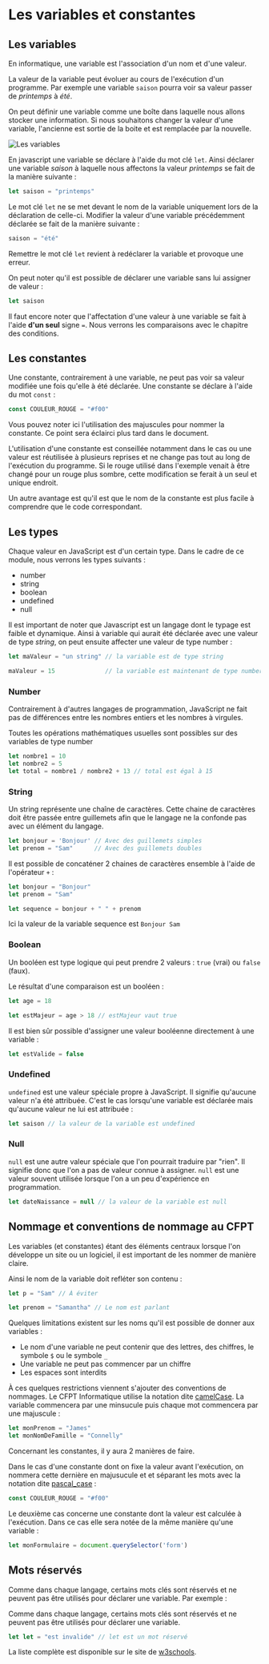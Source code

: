 # Les variables et constantes

## Les variables

En informatique, une variable est l'association d'un nom et d'une valeur.

La valeur de la variable peut évoluer au cours de l'exécution d'un programme. Par exemple une variable ``` saison ``` pourra voir sa valeur passer de _printemps_ à _été_.

On peut définir une variable comme une boîte dans laquelle nous allons stocker une information. Si nous souhaitons changer la valeur d'une variable, l'ancienne est sortie de la boite et est remplacée par la nouvelle.

![Les variables](https://raw.githubusercontent.com/edupellaux/playground-cbebliux/master/images/01_boxes.png "Les variables")

En javascript une variable se déclare à l'aide du mot clé ``` let ```. Ainsi déclarer une variable _saison_ à laquelle nous affectons la valeur _printemps_ se fait de la manière suivante :

```js
let saison = "printemps"
```

Le mot clé ``` let ``` ne se met devant le nom de la variable uniquement lors de la déclaration de celle-ci. Modifier la valeur d'une variable précédemment déclarée se fait de la manière suivante :

```js
saison = "été"
```

Remettre le mot clé ``` let ``` revient à redéclarer la variable et provoque une erreur.

On peut noter qu'il est possible de déclarer une variable sans lui assigner de valeur :

```js
let saison
```

Il faut encore noter que l'affectation d'une valeur à une variable se fait à l'aide **d'un seul** signe ``` = ```. Nous verrons les comparaisons avec le chapitre des conditions.

## Les constantes

Une constante, contrairement à une variable, ne peut pas voir sa valeur modifiée une fois qu'elle à été déclarée. Une constante se déclare à l'aide du mot ``` const ``` :

```js
const COULEUR_ROUGE = "#f00"
```

Vous pouvez noter ici l'utilisation des majuscules pour nommer la constante. Ce point sera éclairci plus tard dans le document.

L'utilisation d'une constante est conseillée notamment dans le cas ou une valeur est réutilisée à plusieurs reprises et ne change pas tout au long de l'exécution du programme. Si le rouge utilisé dans l'exemple venait à être changé pour un rouge plus sombre, cette modification se ferait à un seul et unique endroit.

Un autre avantage est qu'il est que le nom de la constante est plus facile à comprendre que le code correspondant.

## Les types

Chaque valeur en JavaScript est d'un certain type. Dans le cadre de ce module, nous verrons les types suivants :

* number
* string
* boolean
* undefined
* null

Il est important de noter que Javascript est un langage dont le typage est faible et dynamique. Ainsi à variable qui aurait été déclarée avec une valeur de type _string_, on peut ensuite affecter une valeur de type number :

```js
let maValeur = "un string" // la variable est de type string

maValeur = 15              // la variable est maintenant de type number
```

### Number

Contrairement à d'autres langages de programmation, JavaScript ne fait pas de différences entre les nombres entiers et les nombres à virgules.

Toutes les opérations mathématiques usuelles sont possibles sur des variables de type number

```js
let nombre1 = 10
let nombre2 = 5
let total = nombre1 / nombre2 + 13 // total est égal à 15
```

### String

Un string représente une chaîne de caractères. Cette chaine de caractères doit être passée entre guillemets afin que le langage ne la  confonde pas avec un élément du langage.

```js
let bonjour = 'Bonjour' // Avec des guillemets simples
let prenom = "Sam"      // Avec des guillemets doubles
```

Il est possible de concaténer 2 chaines de caractères ensemble à l'aide de l'opérateur ``` + ``` :

```js
let bonjour = "Bonjour"
let prenom = "Sam"

let sequence = bonjour + " " + prenom
```
Ici la valeur de la variable sequence est ``` Bonjour Sam ```

### Boolean

Un booléen est type logique qui peut prendre 2 valeurs : ``` true ``` (vrai) ou ``` false ``` (faux).

Le résultat d'une comparaison est un booléen :

```js
let age = 18

let estMajeur = age > 18 // estMajeur vaut true
```

Il est bien sûr possible d'assigner une valeur booléenne directement à une variable :

```js
let estValide = false
```

### Undefined

``` undefined ``` est une valeur spéciale propre à JavaScript. Il signifie qu'aucune valeur n'a été attribuée. C'est le cas lorsqu'une variable est déclarée mais qu'aucune valeur ne lui est attribuée :

```js
let saison // la valeur de la variable est undefined
```

### Null

``` null ``` est une autre valeur spéciale que l'on pourrait traduire par "rien". Il signifie donc que l'on a pas de valeur connue à assigner. ``` null ``` est une valeur souvent utilisée lorsque l'on a un peu d'expérience en programmation.

```js
let dateNaissance = null // la valeur de la variable est null
```

## Nommage et conventions de nommage au CFPT

Les variables (et constantes) étant des éléments centraux lorsque l'on développe un site ou un logiciel, il est important de les nommer de manière claire.

Ainsi le nom de la variable doit refléter son contenu :

```js
let p = "Sam" // À éviter

let prenom = "Samantha" // Le nom est parlant
```

Quelques limitations existent sur les noms qu'il est possible de donner aux variables :

* Le nom d'une variable ne peut contenir que des lettres, des chiffres, le symbole ``` $ ``` ou le symbole ``` _ ```
* Une variable ne peut pas commencer par un chiffre
* Les espaces sont interdits

À ces quelques restrictions viennent s'ajouter des conventions de nommages. Le CFPT Informatique utilise la notation dite [camelCase](https://fr.wikipedia.org/wiki/Camel_case). La variable commencera par une minsucule puis chaque mot commencera par une majuscule :

```js
let monPrenom = "James"
let monNomDeFamille = "Connelly"
```

Concernant les constantes, il y aura 2 manières de faire.

Dans le cas d'une constante dont on fixe la valeur avant l'exécution, on nommera cette dernière en majusucule et et séparant les mots avec la notation
dite [pascal_case](https://fr.wikipedia.org/wiki/Snake_case) :

```js
const COULEUR_ROUGE = "#f00"
```

Le deuxième cas concerne une constante dont la valeur est calculée à l'exécution. Dans ce cas elle sera notée de la même manière qu'une variable :

```js
let monFormulaire = document.querySelector('form')
```

## Mots réservés

Comme dans chaque langage, certains mots clés sont réservés et ne peuvent pas être utilisés pour déclarer une variable. Par exemple :

Comme dans chaque langage, certains mots clés sont réservés et ne peuvent pas être utilisés pour déclarer une variable.

```js
let let = "est invalide" // let est un mot réservé
```

La liste complète est disponible sur le site de [w3schools](https://www.w3schools.com/js/js_reserved.asp).